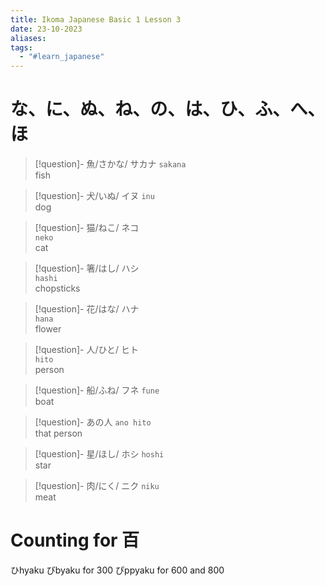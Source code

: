 ```yaml
---
title: Ikoma Japanese Basic 1 Lesson 3
date: 23-10-2023
aliases: 
tags:
  - "#learn_japanese"
---
```


# な、に、ぬ、ね、の、は、ひ、ふ、へ、ほ


> [!question]- 魚/さかな/ サカナ
> `sakana`\
> fish

> [!question]- 犬/いぬ/ イヌ 
> `inu` \
> dog

> [!question]- 猫/ねこ/ ネコ\
> `neko`\
> cat

> [!question]- 箸/はし/ ハシ\
>  `hashi`\
>  chopsticks

> [!question]- 花/はな/ ハナ\
>  `hana`\
>  flower

> [!question]- 人/ひと/ ヒト\
> `hito`\
> person

> [!question]- 船/ふね/ フネ 
> `fune`\
> boat

> [!question]- あの人
> `ano hito`\
> that person

> [!question]- 星/ほし/ ホシ
>  `hoshi`\
>  star


>[!question]- 肉/にく/ ニク 
>`niku`  
> meat
# Counting for 百
ひhyaku
びbyaku for 300
ぴppyaku for 600 and 800




